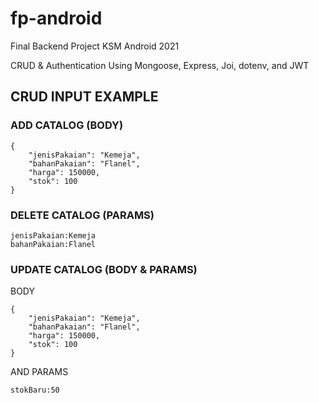 # fp-android
 Final Backend Project KSM Android 2021

 CRUD & Authentication
 Using Mongoose, Express, Joi, dotenv, and JWT

##  CRUD INPUT EXAMPLE
### ADD CATALOG (BODY)
```
{
    "jenisPakaian": "Kemeja",
    "bahanPakaian": "Flanel",
    "harga": 150000,
    "stok": 100
}
```
### DELETE CATALOG (PARAMS)
```
jenisPakaian:Kemeja
bahanPakaian:Flanel
```
### UPDATE CATALOG (BODY & PARAMS)
BODY
```
{
    "jenisPakaian": "Kemeja",
    "bahanPakaian": "Flanel",
    "harga": 150000,
    "stok": 100
}
```
AND PARAMS
```
stokBaru:50
```